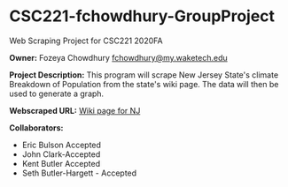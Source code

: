 # CSC221-fchowdhury-GroupProject
Web Scraping Project for CSC221 2020FA

__Owner:__ Fozeya Chowdhury fchowdhury@my.waketech.edu

__Project Description:__ This program will scrape New Jersey State's climate Breakdown of Population from the state's wiki page. The data will then be used to generate a graph.

__Webscraped URL:__ [Wiki page for NJ](https://en.wikipedia.org/wiki/New_Jersey)

__Collaborators:__

- Eric Bulson Accepted
- John Clark-Accepted
- Kent Butler Accepted
- Seth Butler-Hargett - Accepted
